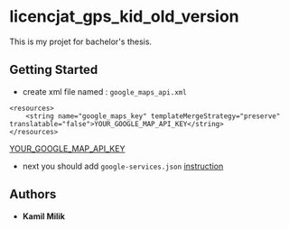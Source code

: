# licencjat_gps_kid_old_version
This is my projet for bachelor's thesis. 


## Getting Started

* create xml file named : ````google_maps_api.xml````
````
<resources>
    <string name="google_maps_key" templateMergeStrategy="preserve" translatable="false">YOUR_GOOGLE_MAP_API_KEY</string>
</resources>
````
[YOUR_GOOGLE_MAP_API_KEY](https://developers.google.com/maps/documentation/javascript/get-api-key)

* next you should add ````google-services.json````
[instruction](https://developers.google.com/mobile/add?platform=android&cntapi=signin&cnturl=https:%2F%2Fdevelopers.google.com%2Fidentity%2Fsign-in%2Fandroid%2Fsign-in%3Fconfigured%3Dtrue&cntlbl=Continue%20Adding%20Sign-In)

## Authors
* **Kamil Milik** 
